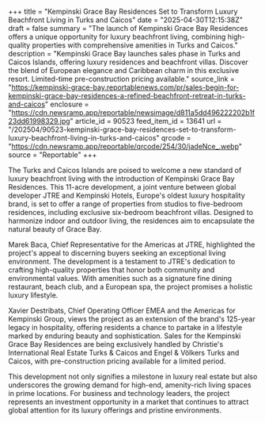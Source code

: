 +++
title = "Kempinski Grace Bay Residences Set to Transform Luxury Beachfront Living in Turks and Caicos"
date = "2025-04-30T12:15:38Z"
draft = false
summary = "The launch of Kempinski Grace Bay Residences offers a unique opportunity for luxury beachfront living, combining high-quality properties with comprehensive amenities in Turks and Caicos."
description = "Kempinski Grace Bay launches sales phase in Turks and Caicos Islands, offering luxury residences and beachfront villas. Discover the blend of European elegance and Caribbean charm in this exclusive resort. Limited-time pre-construction pricing available."
source_link = "https://kempinski-grace-bay.reportablenews.com/pr/sales-begin-for-kempinski-grace-bay-residences-a-refined-beachfront-retreat-in-turks-and-caicos"
enclosure = "https://cdn.newsramp.app/reportable/newsimage/d811a5dd496222202b1f23dd61998329.jpg"
article_id = 90523
feed_item_id = 13641
url = "/202504/90523-kempinski-grace-bay-residences-set-to-transform-luxury-beachfront-living-in-turks-and-caicos"
qrcode = "https://cdn.newsramp.app/reportable/qrcode/254/30/jadeNce_.webp"
source = "Reportable"
+++

<p>The Turks and Caicos Islands are poised to welcome a new standard of luxury beachfront living with the introduction of Kempinski Grace Bay Residences. This 11-acre development, a joint venture between global developer JTRE and Kempinski Hotels, Europe's oldest luxury hospitality brand, is set to offer a range of properties from studios to five-bedroom residences, including exclusive six-bedroom beachfront villas. Designed to harmonize indoor and outdoor living, the residences aim to encapsulate the natural beauty of Grace Bay.</p><p>Marek Baca, Chief Representative for the Americas at JTRE, highlighted the project's appeal to discerning buyers seeking an exceptional living environment. The development is a testament to JTRE's dedication to crafting high-quality properties that honor both community and environmental values. With amenities such as a signature fine dining restaurant, beach club, and a European spa, the project promises a holistic luxury lifestyle.</p><p>Xavier Destribats, Chief Operating Officer EMEA and the Americas for Kempinski Group, views the project as an extension of the brand's 125-year legacy in hospitality, offering residents a chance to partake in a lifestyle marked by enduring beauty and sophistication. Sales for the Kempinski Grace Bay Residences are being exclusively handled by Christie's International Real Estate Turks & Caicos and Engel & Völkers Turks and Caicos, with pre-construction pricing available for a limited period.</p><p>This development not only signifies a milestone in luxury real estate but also underscores the growing demand for high-end, amenity-rich living spaces in prime locations. For business and technology leaders, the project represents an investment opportunity in a market that continues to attract global attention for its luxury offerings and pristine environments.</p>
